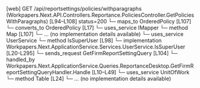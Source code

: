 [web] GET /api/reportsettings/policies/withparagraphs  (Workpapers.Next.API.Controllers.Reportance.PoliciesController.GetPoliciesWithParagraphs)  [L94–L108] status=200
  └─ maps_to OrderedPolicy [L107]
    └─ converts_to OrderedPolicy [L17]
  └─ uses_service IMapper
    └─ method Map [L107]
      └─ ... (no implementation details available)
  └─ uses_service UserService
    └─ method IsSuperUser [L98]
      └─ implementation Workpapers.Next.ApplicationService.Services.UserService.IsSuperUser [L20-L295]
  └─ sends_request GetFirmReportSettingQuery [L104]
    └─ handled_by Workpapers.Next.ApplicationService.Queries.ReportanceDesktop.GetFirmReportSettingQueryHandler.Handle [L10–L49]
      └─ uses_service UnitOfWork
        └─ method Table [L24]
          └─ ... (no implementation details available)

